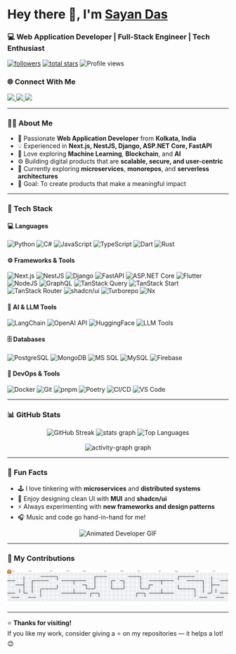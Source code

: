 <!-- 👋 Hi there, welcome to my GitHub profile! -->
<h1>Hey there 👋, I'm <a href="https://github.com/dassayan004" target="_blank">Sayan Das</a></h1>
<h3>💻 Web Application Developer | Full-Stack Engineer | Tech Enthusiast</h3>

<p align="left">
      <a href="https://github.com/dassayan004?tab=followers">
         <img alt="followers" title="Follow me on Github" src="https://custom-icon-badges.demolab.com/github/followers/dassayan004?color=236ad3&labelColor=1155ba&style=for-the-badge&logo=person-add&label=Follow&logoColor=white"/></a>
      <a href="https://github.com/dassayan004?tab=repositories&sort=stargazers">
         <img alt="total stars" title="Total stars on GitHub" src="https://custom-icon-badges.demolab.com/github/stars/dassayan004?color=55960c&style=for-the-badge&labelColor=488207&logo=star"/></a>
      <img src="https://komarev.com/ghpvc/?username=dassayan004&label=Profile%20Views&color=0e75b6&style=for-the-badge" alt="Profile views"/>
</p>

### 🌐 Connect With Me  
<p align="left">
  <a href="https://www.linkedin.com/in/dassayan004" target="_blank">
    <img src="https://img.shields.io/badge/LinkedIn-0077B5?style=for-the-badge&logo=linkedin&logoColor=white"/>
  </a>
  <a href="mailto:dassayan004@gmail.com">
    <img src="https://img.shields.io/badge/Gmail-D14836?style=for-the-badge&logo=gmail&logoColor=white"/>
  </a>
  <a href="https://github.com/dassayan004">
    <img src="https://img.shields.io/badge/GitHub-100000?style=for-the-badge&logo=github&logoColor=white"/>
  </a>
</p>

---

### 👨‍💻 About Me  

- 🚀 Passionate **Web Application Developer** from **Kolkata, India**  
- 💡 Experienced in **Next.js, NestJS, Django, ASP.NET Core, FastAPI**  
- 🧠 Love exploring **Machine Learning**, **Blockchain**, and **AI**  
- ⚙️ Building digital products that are **scalable, secure, and user-centric**  
- 🌱 Currently exploring **microservices**, **monorepos**, and **serverless architectures**  
- 🎯 Goal: To create products that make a meaningful impact  

---

### 🧰 Tech Stack  

#### 💻 Languages  
![Python](https://img.shields.io/badge/Python-3776AB?style=for-the-badge&logo=python&logoColor=white)
![C#](https://img.shields.io/badge/C%23-239120?style=for-the-badge&logo=csharp&logoColor=white)
![JavaScript](https://img.shields.io/badge/JavaScript-F7E017?style=for-the-badge&logo=javascript&logoColor=black)
![TypeScript](https://img.shields.io/badge/TypeScript-3178C6?style=for-the-badge&logo=typescript&logoColor=white)
![Dart](https://img.shields.io/badge/Dart-0175C2?style=for-the-badge&logo=dart&logoColor=white)
![Rust](https://img.shields.io/badge/Rust-DEA584?style=for-the-badge&logo=rust&logoColor=black)

#### ⚙️ Frameworks & Tools  
![Next.js](https://img.shields.io/badge/Next.js-000000?style=for-the-badge&logo=nextdotjs&logoColor=white)
![NestJS](https://img.shields.io/badge/NestJS-E0234E?style=for-the-badge&logo=nestjs&logoColor=white)
![Django](https://img.shields.io/badge/Django-092E20?style=for-the-badge&logo=django&logoColor=white)
![FastAPI](https://img.shields.io/badge/FastAPI-009688?style=for-the-badge&logo=fastapi&logoColor=white)
![ASP.NET Core](https://img.shields.io/badge/ASP.NET_Core-512BD4?style=for-the-badge&logo=dotnet&logoColor=white)
![Flutter](https://img.shields.io/badge/Flutter-02569B?style=for-the-badge&logo=flutter&logoColor=white)
![NodeJS](https://img.shields.io/badge/Node.js-43853D?style=for-the-badge&logo=node.js&logoColor=white)
![GraphQL](https://img.shields.io/badge/GraphQL-E434AA?style=for-the-badge&logo=graphql&logoColor=white)
![TanStack Query](https://img.shields.io/badge/TanStack_Query-E6522C?style=for-the-badge&logo=reactquery&logoColor=white)
![TanStack Start](https://img.shields.io/badge/TanStack_Start-F59E0B?style=for-the-badge&logo=reactquery&logoColor=white)
![TanStack Router](https://img.shields.io/badge/TanStack_Router-0EA5E9?style=for-the-badge&logo=reactrouter&logoColor=white)
![shadcn/ui](https://img.shields.io/badge/shadcn%2Fui-18181B?style=for-the-badge&logo=shadcnui&logoColor=white)
![Turborepo](https://img.shields.io/badge/Turborepo-EF4444?style=for-the-badge&logo=turborepo&logoColor=white)
![Nx](https://img.shields.io/badge/Nx-143055?style=for-the-badge&logo=nx&logoColor=white)

#### 🤖 AI & LLM Tools  
![LangChain](https://img.shields.io/badge/LangChain-2C8EBB?style=for-the-badge&logo=chainlink&logoColor=white)
![OpenAI API](https://img.shields.io/badge/OpenAI_API-412991?style=for-the-badge&logo=openai&logoColor=white)
![HuggingFace](https://img.shields.io/badge/HuggingFace-FFBF00?style=for-the-badge&logo=huggingface&logoColor=black)
![LLM Tools](https://img.shields.io/badge/LLM_Tools-1A73E8?style=for-the-badge&logo=ai&logoColor=white)

#### 🗄️ Databases  
![PostgreSQL](https://img.shields.io/badge/PostgreSQL-316192?style=for-the-badge&logo=postgresql&logoColor=white)
![MongoDB](https://img.shields.io/badge/MongoDB-4EA94B?style=for-the-badge&logo=mongodb&logoColor=white)
![MS SQL](https://img.shields.io/badge/MSSQL-CC2927?style=for-the-badge&logo=microsoftsqlserver&logoColor=white)
![MySQL](https://img.shields.io/badge/MySQL-4479A1?style=for-the-badge&logo=mysql&logoColor=white)
![Firebase](https://img.shields.io/badge/Firebase-ffca28?style=for-the-badge&logo=firebase&logoColor=black)

#### 🚀 DevOps & Tools  
![Docker](https://img.shields.io/badge/Docker-2496ED?style=for-the-badge&logo=docker&logoColor=white)
![Git](https://img.shields.io/badge/Git-F1502F?style=for-the-badge&logo=git&logoColor=white)
![pnpm](https://img.shields.io/badge/pnpm-F69220?style=for-the-badge&logo=pnpm&logoColor=white)
![Poetry](https://img.shields.io/badge/Poetry-60A5FA?style=for-the-badge&logo=poetry&logoColor=white)
![CI/CD](https://img.shields.io/badge/CI%2FCD-2088FF?style=for-the-badge&logo=githubactions&logoColor=white)
![VS Code](https://img.shields.io/badge/VS_Code-007ACC?style=for-the-badge&logo=visualstudiocode&logoColor=white)

---

### 📊 GitHub Stats  

<div align="center">  
        <img 
          src="https://streak-stats.vercel.app/?user=dassayan004&theme=github-dark" 
          alt="GitHub Streak" 
          height="150"
        />
       <img src="https://github-readme-stats.vercel.app/api?username=dassayan004&hide_title=false&hide_rank=false&show_icons=true&include_all_commits=true&count_private=true&disable_animations=false&theme=github_dark&locale=en&hide_border=false&order=1" height="150" alt="stats graph" />     
        <img 
          src="https://github-readme-stats.vercel.app/api/top-langs?username=dassayan004&locale=en&hide_title=false&layout=compact&langs_count=20&theme=github_dark&hide_border=false" 
          alt="Top Languages"
        />     
</div>
<br>
<div align="center">
  <img src="https://github-readme-activity-graph.vercel.app/graph?username=dassayan004&radius=16&theme=github-dark&area=true&order=5&hide_border=true" height="300" alt="activity-graph graph"  />
</div>

---

### 🧠 Fun Facts  

- 🕹 I love tinkering with **microservices** and **distributed systems**  
- 🎨 Enjoy designing clean UI with **MUI** and **shadcn/ui**  
- ⚡ Always experimenting with **new frameworks and design patterns**  
- 🎧 Music and code go hand-in-hand for me!  

<div align="center">
  <img src="https://user-images.githubusercontent.com/74038190/225813708-98b745f2-7d22-48cf-9150-083f1b00d6c9.gif" width="400" alt="Animated Developer GIF">
</div>

---

### 🐍 My Contributions  

<picture>
  <source media="(prefers-color-scheme: dark)" srcset="https://raw.githubusercontent.com/dassayan004/dassayan004/output/pacman-contribution-graph-dark.svg">
  <source media="(prefers-color-scheme: light)" srcset="https://raw.githubusercontent.com/dassayan004/dassayan004/output/pacman-contribution-graph.svg">
  <img alt="pacman contribution graph" src="https://raw.githubusercontent.com/dassayan004/dassayan004/output/pacman-contribution-graph.svg">
</picture>

---

⭐ **Thanks for visiting!**  
If you like my work, consider giving a ⭐ on my repositories — it helps a lot! 😊  

